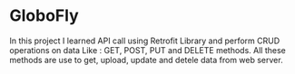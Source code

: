 # GloboFly

In this project I learned API call using Retrofit Library and perform CRUD operations on data Like : GET, POST, PUT and DELETE methods.
All these methods are use to get, upload, update and detele data from web server.
